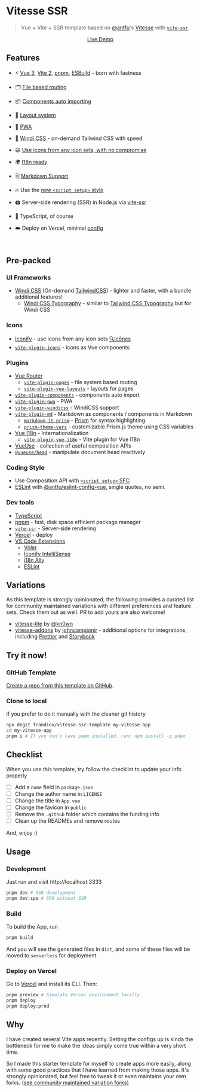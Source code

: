 # Vitesse SSR

> Vue + Vite + SSR template based on [@antfu](https://github.com/antfu)'s [Vitesse](https://github.com/antfu/vitesse) with [`vite-ssr`](https://github.com/frandiox/vite-ssr).

<p align='center'>
<a href="https://vitesse-ssr.vercel.app/">Live Demo</a>
</p>

## Features

- ⚡️ [Vue 3](https://github.com/vuejs/vue-next), [Vite 2](https://github.com/vitejs/vite), [pnpm](https://pnpm.js.org/), [ESBuild](https://github.com/evanw/esbuild) - born with fastness

- 🗂 [File based routing](./src/pages)

- 📦 [Components auto importing](./src/components)

- 📑 [Layout system](./src/layouts)

- 📲 [PWA](https://github.com/antfu/vite-plugin-pwa)

- 🎨 [Windi CSS](https://github.com/windicss/windicss) - on-demand Tailwind CSS with speed

- 😃 [Use icons from any icon sets, with no compromise](./src/components)

- 🌍 [I18n ready](./src/i18n/translations)

- 🗒 [Markdown Support](https://github.com/antfu/vite-plugin-md)

- 🔥 Use the [new `<script setup>` style](https://github.com/vuejs/rfcs/pull/227)

- 🖨 Server-side rendering (SSR) in Node.js via [vite-ssr](https://github.com/frandiox/vite-ssr)

- 🦾 TypeScript, of course

- ☁️ Deploy on Vercel, minimal [config](./serverless/vercel.json)

<br>

## Pre-packed

### UI Frameworks

- [Windi CSS](https://github.com/windicss/windicss) (On-demand [TailwindCSS](https://tailwindcss.com/)) - lighter and faster, with a bundle additional features!
  - [Windi CSS Typography](https://windicss.netlify.app/guide/plugins.html#typography) - similar to [Tailwind CSS Typography](https://github.com/tailwindlabs/tailwindcss-typograph) but for Windi CSS

### Icons

- [Iconify](https://iconify.design) - use icons from any icon sets [🔍Icônes](https://icones.netlify.app/)
- [`vite-plugin-icons`](https://github.com/antfu/vite-plugin-icons) - icons as Vue components

### Plugins

- [Vue Router](https://github.com/vuejs/vue-router)
  - [`vite-plugin-pages`](https://github.com/hannoeru/vite-plugin-pages) - file system based routing
  - [`vite-plugin-vue-layouts`](https://github.com/JohnCampionJr/vite-plugin-vue-layouts) - layouts for pages
- [`vite-plugin-components`](https://github.com/antfu/vite-plugin-components) - components auto import
- [`vite-plugin-pwa`](https://github.com/antfu/vite-plugin-pwa) - PWA
- [`vite-plugin-windicss`](https://github.com/antfu/vite-plugin-windicss) - WindiCSS support
- [`vite-plugin-md`](https://github.com/antfu/vite-plugin-md) - Markdown as components / components in Markdown
  - [`markdown-it-prism`](https://github.com/jGleitz/markdown-it-prism) - [Prism](https://prismjs.com/) for syntax highlighting
  - [`prism-theme-vars`](https://github.com/antfu/prism-theme-vars) - customizable Prism.js theme using CSS variables
- [Vue I18n](https://github.com/intlify/vue-i18n-next) - Internationalization
  - [`vite-plugin-vue-i18n`](https://github.com/intlify/vite-plugin-vue-i18n) - Vite plugin for Vue I18n
- [VueUse](https://github.com/antfu/vueuse) - collection of useful composition APIs
- [`@vueuse/head`](https://github.com/vueuse/head) - manipulate document head reactively

### Coding Style

- Use Composition API with [`<script setup>` SFC](https://github.com/vuejs/rfcs/pull/227)
- [ESLint](https://eslint.org/) with [@antfu/eslint-config-vue](https://github.com/antfu/eslint-config), single quotes, no semi.

### Dev tools

- [TypeScript](https://www.typescriptlang.org/)
- [pnpm](https://pnpm.js.org/) - fast, disk space efficient package manager
- [`vite-ssr`](https://github.com/frandiox/vite-ssr) - Server-side rendering
- [Vercel](https://vercel.com/) - deploy
- [VS Code Extensions](./.vscode/extensions.json)
  - [Volar](https://marketplace.visualstudio.com/items?itemName=johnsoncodehk.volar)
  - [Iconify IntelliSense](https://marketplace.visualstudio.com/items?itemName=antfu.iconify)
  - [i18n Ally](https://marketplace.visualstudio.com/items?itemName=lokalise.i18n-ally)
  - [ESLint](https://marketplace.visualstudio.com/items?itemName=dbaeumer.vscode-eslint)

## Variations

As this template is strongly opinionated, the following provides a curated list for community maintained variations with different preferences and feature sets. Check them out as well. PR to add yours are also welcome!

- [vitesse-lite](https://github.com/kn0wn/vitesse-lite) by [@kn0wn](https://github.com/kn0wn)
- [vitesse-addons](https://github.com/JohnCampionJr/vitesse-addons) by [johncampionjr](https://github.com/johncampionjr) - additional options for integrations, including [Prettier](https://prettier.io) and [Storybook](https://storybook.js.org)

## Try it now!

### GitHub Template

[Create a repo from this template on GitHub](https://github.com/frandiox/vitesse-ssr-template/generate).

### Clone to local

If you prefer to do it manually with the cleaner git history

```bash
npx degit frandiox/vitesse-ssr-template my-vitesse-app
cd my-vitesse-app
pnpm i # If you don't have pnpm installed, run: npm install -g pnpm
```

## Checklist

When you use this template, try follow the checklist to update your info properly

- [ ] Add a `name` field in `package.json`
- [ ] Change the author name in `LICENSE`
- [ ] Change the title in `App.vue`
- [ ] Change the favicon in `public`
- [ ] Remove the `.github` folder which contains the funding info
- [ ] Clean up the READMEs and remove routes

And, enjoy :)

## Usage

### Development

Just run and visit http://localhost:3333

```bash
pnpm dev # SSR development
pnpm dev:spa # SPA without SSR
```

### Build

To build the App, run

```bash
pnpm build
```

And you will see the generated files in `dist`, and some of these files will be moved to `serverless` for deployment.

### Deploy on Vercel

Go to [Vercel](https://vercel.com) and install its CLI. Then:

```bash
pnpm preview # Simulate Vercel environment locally
pnpm deploy
pnpm deploy:prod
```

## Why

I have created several Vite apps recently. Setting the configs up is kinda the bottleneck for me to make the ideas simply come true within a very short time.

So I made this starter template for myself to create apps more easily, along with some good practices that I have learned from making those apps. It's strongly opinionated, but feel free to tweak it or even maintains your own forks. [(see community maintained variation forks)](#variations)
